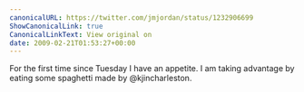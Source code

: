```yaml
---
canonicalURL: https://twitter.com/jmjordan/status/1232906699
ShowCanonicalLink: true
CanonicalLinkText: View original on
date: 2009-02-21T01:53:27+00:00
---
```

For the first time since Tuesday I have an appetite. I am taking advantage by eating some spaghetti made by @kjincharleston.